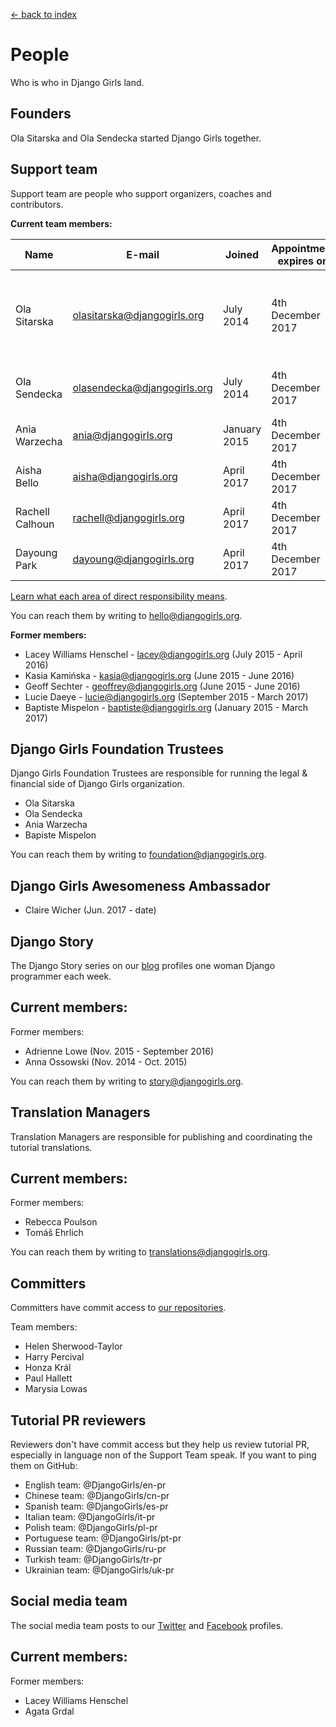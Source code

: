 [<- back to index](../README.md)

# People

Who is who in Django Girls land.

## Founders

Ola Sitarska and Ola Sendecka started Django Girls together.

## Support team

Support team are people who support organizers, coaches and contributors.

**Current team members:**

| Name              | E-mail                      | Joined       | Appointment expires on | Directly responsible for                                                                                |
|-------------------|-----------------------------|--------------|------------------------|-------------------------------------------------------------------------------------------------------|
| Ola Sitarska      | olasitarska@djangogirls.org | July 2014    | 4th December 2017       | Long-term sustainability of Django Girls, Django Girls Store, Workshop Boxes |
| Ola Sendecka      | olasendecka@djangogirls.org | July 2014    | 4th December 2017       | Long-term sustainability of Django Girls, Design                             |
| Ania Warzecha     | ania@djangogirls.org        | January 2015 | 4th December 2017       | Github maintenance                                                           |
| Aisha Bello | aisha@djangogirls.org    | April 2017 | 4th December 2017 | Communication with African events |
| Rachell Calhoun | rachell@djangogirls.org    | April 2017 | 4th December 2017 | Translations |
| Dayoung Park | dayoung@djangogirls.org    | April 2017 | 4th December 2017 | Translations |

[Learn what each area of direct responsibility means](support-team-projects.md).

You can reach them by writing to hello@djangogirls.org.

**Former members:**

- Lacey Williams Henschel - lacey@djangogirls.org (July 2015 - April 2016)
- Kasia Kamińska - kasia@djangogirls.org (June 2015 - June 2016)
- Geoff Sechter - geoffrey@djangogirls.org (June 2015 - June 2016)
- Lucie Daeye - lucie@djangogirls.org (September 2015 - March 2017)
- Baptiste Mispelon - baptiste@djangogirls.org (January 2015 - March 2017)

## Django Girls Foundation Trustees

Django Girls Foundation Trustees are responsible for running the legal & financial side of Django Girls organization.

- Ola Sitarska
- Ola Sendecka
- Ania Warzecha
- Bapiste Mispelon

You can reach them by writing to foundation@djangogirls.org.

## Django Girls Awesomeness Ambassador

- Claire Wicher (Jun. 2017 - date)

## Django Story

The Django Story series on our [blog](http://blog.djangogirls.org/) profiles one woman Django programmer each week.

Current members:
-

Former members:

- Adrienne Lowe (Nov. 2015 - September 2016)
- Anna Ossowski (Nov. 2014 - Oct. 2015)

You can reach them by writing to story@djangogirls.org.

## Translation Managers

Translation Managers are responsible for publishing and coordinating the tutorial translations.

Current members:
-

Former members:

- Rebecca Poulson
- Tomáš Ehrlich

You can reach them by writing to translations@djangogirls.org.

## Committers

Committers have commit access to [our repositories](https://github.com/DjangoGirls).

Team members:

- Helen Sherwood-Taylor
- Harry Percival
- Honza Král
- Paul Hallett
- Marysia Lowas

## Tutorial PR reviewers

Reviewers don't have commit access but they help us review tutorial PR, especially in language non of the Support Team speak. If you want to ping them on GitHub:

- English team: @DjangoGirls/en-pr
- Chinese team: @DjangoGirls/cn-pr
- Spanish team: @DjangoGirls/es-pr
- Italian team: @DjangoGirls/it-pr
- Polish team: @DjangoGirls/pl-pr
- Portuguese team: @DjangoGirls/pt-pr
- Russian team: @DjangoGirls/ru-pr
- Turkish team: @DjangoGirls/tr-pr
- Ukrainian team: @DjangoGirls/uk-pr

## Social media team

The social media team posts to our [Twitter](https://twitter.com/djangogirls) and [Facebook](https://www.facebook.com/djangogirls) profiles.

Current members:
-

Former members:

- Lacey Williams Henschel
- Agata Grdal
